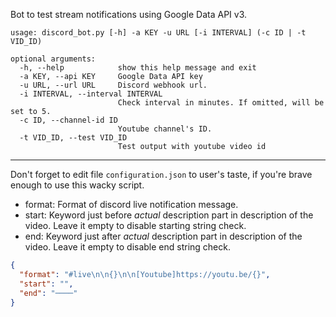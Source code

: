 Bot to test stream notifications using Google Data API v3.

```commandline
usage: discord_bot.py [-h] -a KEY -u URL [-i INTERVAL] (-c ID | -t VID_ID)

optional arguments:
  -h, --help            show this help message and exit
  -a KEY, --api KEY     Google Data API key
  -u URL, --url URL     Discord webhook url.
  -i INTERVAL, --interval INTERVAL
                        Check interval in minutes. If omitted, will be set to 5.
  -c ID, --channel-id ID
                        Youtube channel's ID.
  -t VID_ID, --test VID_ID
                        Test output with youtube video id
```

---

Don't forget to edit file `configuration.json` to user's taste, if you're brave enough to use this wacky script.

- format: Format of discord live notification message.
- start: Keyword just before *actual* description part in description of the video. Leave it empty to disable starting string check.
- end: Keyword just after *actual* description part in description of the video. Leave it empty to disable end string check.

```json
{
  "format": "#live\n\n{}\n\n[Youtube]https://youtu.be/{}",
  "start": "",
  "end": "────"
}

```

